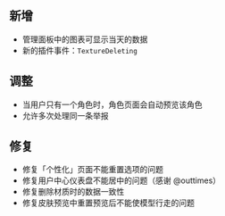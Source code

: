 ## 新增

- 管理面板中的图表可显示当天的数据
- 新的插件事件：`TextureDeleting`

## 调整

- 当用户只有一个角色时，角色页面会自动预览该角色
- 允许多次处理同一条举报

## 修复

- 修复「个性化」页面不能重置选项的问题
- 修复用户中心仪表盘不能居中的问题（感谢 @outtimes）
- 修复删除材质时的数据一致性
- 修复皮肤预览中重置预览后不能使模型行走的问题
